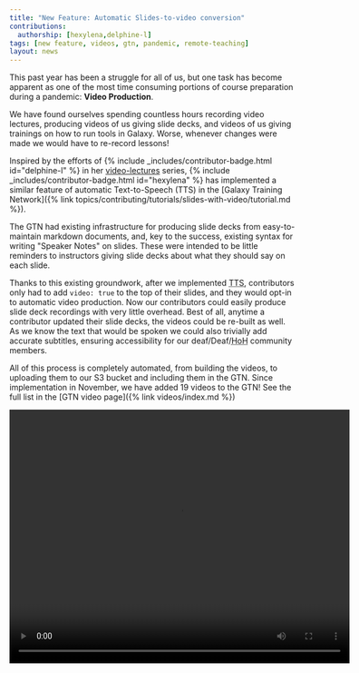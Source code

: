 ```yaml
---
title: "New Feature: Automatic Slides-to-video conversion"
contributions:
  authorship: [hexylena,delphine-l]
tags: [new feature, videos, gtn, pandemic, remote-teaching]
layout: news
---
```


This past year has been a struggle for all of us, but one task has become apparent as one of the most time consuming portions of course preparation during a pandemic: **Video Production**.

We have found ourselves spending countless hours recording video lectures, producing videos of us giving slide decks, and videos of us giving trainings on how to run tools in Galaxy. Worse, whenever changes were made we would have to re-record lessons!

Inspired by the efforts of {% include _includes/contributor-badge.html id="delphine-l" %} in her [video-lectures](https://github.com/galaxyproject/video-lectures/) series, {% include _includes/contributor-badge.html id="hexylena" %} has implemented a similar feature of automatic Text-to-Speech (TTS) in the [Galaxy Training Network]({% link topics/contributing/tutorials/slides-with-video/tutorial.md %}).

The GTN had existing infrastructure for producing slide decks from easy-to-maintain markdown documents, and, key to the success, existing syntax for writing "Speaker Notes" on slides. These were intended to be little reminders to instructors giving slide decks about what they should say on each slide.

Thanks to this existing groundwork, after we implemented <abbr title="Text to Speech">TTS</abbr>, contributors only had to add `video: true` to the top of their slides, and they would opt-in to automatic video production. Now our contributors could easily produce slide deck recordings with very little overhead. Best of all, anytime a contributor updated their slide decks, the videos could be re-built as well. As we know the text that would be spoken we could also trivially add accurate subtitles, ensuring accessibility for our deaf/Deaf/<abbr title="Hard of Hearing">HoH</abbr> community members.

All of this process is completely automated, from building the videos, to uploading them to our S3 bucket and including them in the GTN. Since implementation in November, we have added 19 videos to the GTN! See the full list in the [GTN video page]({% link videos/index.md %})

<video controls="" preload="metadata" width="600" height="447" aria-label="a video produced by the GTN text-to-slides implementation. It is very inaccessible for blind and vision-impaired users, we recommend just reading the slides and speaker notes. Images there have alt-text, and speaker notes are 100% of the spoken content.">
	<source src="https://galaxy-training.s3.amazonaws.com/videos/topics/introduction/tutorials/galaxy-intro-short/slides.mp4" type="video/mp4">
	<track label="English" kind="captions" srclang="en" src="/assets/slides.en.vtt" default="">
</video>
